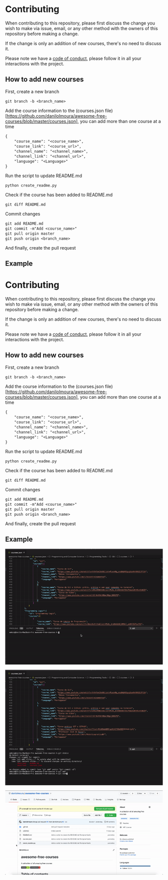 # Contributing

When contributing to this repository, please first discuss the change you wish to make via issue,
email, or any other method with the owners of this repository before making a change.

If the change is only an addition of new courses, there's no need to discuss it.

Please note we have a [code of conduct](https://github.com/danilolmoura/awesome-free-courses/blob/master/CODE_OF_CONDUCT.md), please follow it in all your interactions with the project.

## How to add new courses

First, create a new branch

    git branch -b <branch_name>

Add the course information to the (courses.json file)[https://github.com/danilolmoura/awesome-free-courses/blob/master/courses.json], you can add more than one course at a time

    {
        "course_name": "<course_name>",
        "course_link": "<course_url>",
        "channel_name": "<channel_name>",
        "channel_link": "<channel_url>",
        "language": "<Language>"
    }

Run the script to update README.md

    python create_readme.py

Check if the course has been added to README.md

    git diff README.md

Commit changes

    git add README.md
    git commit -m"Add <course_name>"
    git pull origin master
    git push origin <branch_name>

And finally, create the pull request

## Example


# Contributing

When contributing to this repository, please first discuss the change you wish to make via issue,
email, or any other method with the owners of this repository before making a change.

If the change is only an addition of new courses, there's no need to discuss it.

Please note we have a [code of conduct](https://github.com/danilolmoura/awesome-free-courses/blob/master/CODE_OF_CONDUCT.md), please follow it in all your interactions with the project.

## How to add new courses

First, create a new branch

    git branch -b <branch_name>

Add the course information to the (courses.json file)[https://github.com/danilolmoura/awesome-free-courses/blob/master/courses.json], you can add more than one course at a time

    {
        "course_name": "<course_name>",
        "course_link": "<course_url>",
        "channel_name": "<channel_name>",
        "channel_link": "<channel_url>",
        "language": "<Language>"
    }

Run the script to update README.md

    python create_readme.py

Check if the course has been added to README.md

    git diff README.md

Commit changes

    git add README.md
    git commit -m"Add <course_name>"
    git pull origin master
    git push origin <branch_name>

And finally, create the pull request

## Example

![Example part one](/images/part1.gif)

![Example part one](/images/part2.gif)

![Example part one](/images/part3.gif)
